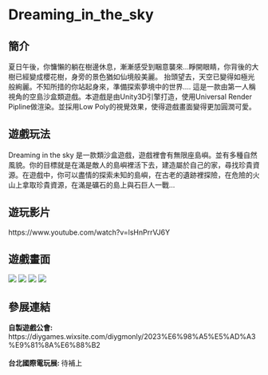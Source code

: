 # Dreaming_in_the_sky
<h2>簡介</h2>
夏日午後，你慵懶的躺在樹邊休息，漸漸感受到睏意襲來...睜開眼睛，你背後的大樹已經變成櫻花樹，身旁的景色猶如仙境般美麗。 抬頭望去，天空已變得如極光般絢麗。不知所措的你站起身來，準備探索夢境中的世界.... 這是一款由第一人稱視角的空島沙盒類遊戲。本遊戲是由Unity3D引擎打造，使用Universal Render Pipline做渲染。並採用Low Poly的視覺效果，使得遊戲畫面變得更加圓潤可愛。
<h2>遊戲玩法</h2>
Dreaming in the sky 是一款類沙盒遊戲，遊戲裡會有無限座島嶼。並有多種自然風貌。你的目標就是在滿是敵人的島嶼裡活下去，建造屬於自己的家，尋找珍貴資源。在遊戲中，你可以盡情的探索未知的島嶼，在古老的遺跡裡探險，在危險的火山上拿取珍貴資源，在滿是礦石的島上與石巨人一戰...
<h2>遊玩影片</h2>
https://www.youtube.com/watch?v=lsHnPrrVJ6Y
<h2>遊戲畫面</h2>
<img src="https://github.com/LeeMoofon0222/Dreaming_in_the_sky/blob/main/ReadMe_Picture/Pic1.png?raw=true">
<img src="https://github.com/LeeMoofon0222/Dreaming_in_the_sky/blob/main/ReadMe_Picture/Pic2.png?raw=true">
<img src="https://github.com/LeeMoofon0222/Dreaming_in_the_sky/blob/main/ReadMe_Picture/Pic3.png?raw=true">
<img src="https://github.com/LeeMoofon0222/Dreaming_in_the_sky/blob/main/ReadMe_Picture/Pic4.png?raw=true">
<h2>參展連結</h2>
<strong>自製遊戲公會: </strong>https://diygames.wixsite.com/diygmonly/2023%E6%98%A5%E5%AD%A3%E9%81%8A%E6%88%B2<br><br>
<strong>台北國際電玩展: </strong>待補上
